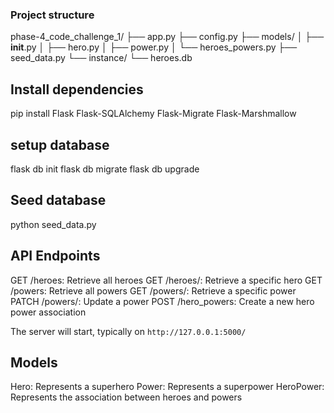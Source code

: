 ### Project structure
phase-4_code_challenge_1/
├── app.py
├── config.py
├── models/
│   ├── __init__.py
│   ├── hero.py
│   ├── power.py
│   └── heroes_powers.py
├── seed_data.py
└── instance/
    └── heroes.db


## Install dependencies
pip install Flask Flask-SQLAlchemy Flask-Migrate Flask-Marshmallow

## setup database
flask db init
flask db migrate
flask db upgrade

## Seed database
python seed_data.py


## API Endpoints

GET /heroes: Retrieve all heroes
GET /heroes/<id>: Retrieve a specific hero
GET /powers: Retrieve all powers
GET /powers/<id>: Retrieve a specific power
PATCH /powers/<id>: Update a power
POST /hero_powers: Create a new hero power association

The server will start, typically on `http://127.0.0.1:5000/`


## Models

Hero: Represents a superhero
Power: Represents a superpower
HeroPower: Represents the association between heroes and powers